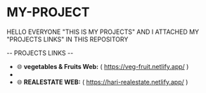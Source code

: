 # MY-PROJECT
HELLO EVERYONE "THIS IS MY PROJECTS" AND I ATTACHED MY "PROJECTS LINKS" IN THIS REPOSITORY


-- PROJECTS LINKS --
- 🌐 **vegetables & Fruits Web:** (   https://veg-fruit.netlify.app/  )
- 
- 🌐 **REALESTATE WEB:** (    https://hari-realestate.netlify.app/  )
